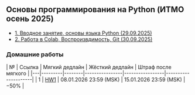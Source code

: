 ## Основы программирования на Python (ИТМО осень 2025)


- [1. Вводное занятие, основы языка Python (29.09.2025)](Lectures/Lecture%201)
- [2. Работа в Colab, Воспроизвдимость, Git (30.09.2025)](Lectures/Lecture%202)


### Домашние работы

| № | Ссылка | Мягкий дедлайн | Жёсткий дедлайн | Штраф после мягкого |
|---|---------|--------|----------------|-----------------|---------------------|
| 1 | [HW1](Homeworks/itmo_ai_minor_python_course_hw1.md) | 08.01.2026 23:59 (MSK) | 15.01.2026 23:59 (MSK) | −50% |
